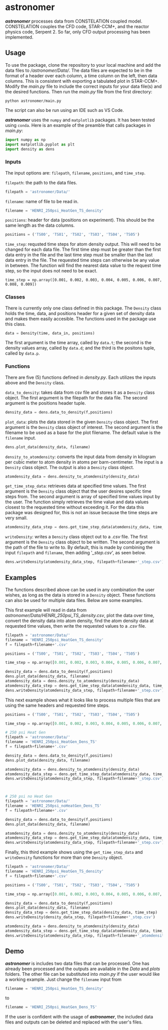 # astronomer

***astronomer*** processes data from CONSTELATION coupled model. CONSTELATION couples the CFD code, STAR-CCM+, and the reactor physics code, Serpent 2. So far, only CFD output processing has been implemented.

## Usage

To use the package, clone the repository to your local machine and add the data files to */astronomer/Data/*. The data files are expected to be in the format of a header over each column, a time column on the left, then data columns. This is consistent with exporting a tabulated plot in STAR-CCM+. Modify the *main.py* file to include the correct inputs for your data file(s) and the desired functions. Then run the *main.py* file from the first directory:
```
python astronomer/main.py
```
The script can also be run using an IDE such as VS Code.

***astronomer*** uses the `numpy` and `matplotlib` packages. It has been tested using `conda`. Here is an example of the preamble that calls packages in *main.py*:
```python
import numpy as np
import matplotlib.pyplot as plt
import density as dens
```

### Inputs

The input options are: `filepath`, `filename`, `positions`, and `time_step`.

`filepath`: the path to the data files.
```python
filepath = 'astronomer/Data/'
```

`filename`: name of file to be read in.
```python
filename = 'HENRI_250psi_HeatGen_TS_density'
```

`positions`: header for data (positions on experiment). This should be the same length as the data columns.
```python
positions = ('TS00', 'TS01', 'TS02', 'TS03', 'TS04', 'TS05')
```

`time_step`: requsted time steps for atom density output. This will need to be changed for each data file. The first time step must be greater than the first data entry in the file and the last time step must be smaller than the last data entry in the file. The requested time steps can otherwise be any value in between. The function will find the nearest data value to the request time step, so the input does not need to be exact.
```
time_step = np.array([0.001, 0.002, 0.003, 0.004, 0.005, 0.006, 0.007, 0.008, 0.009])
```

### Classes

There is currently only one class defined in this package. The `Density` class holds the time, data, and positions header for a given set of density data and makes them easily accesible. The functions used in the package use this class.
```python
data = Density(time, data_in, positions)
```
The first argument is the time array, called by `data.t`; the second is the density values array, called by `data.d`; and the third is the positons tuple, called by `data.p`.

### Functions

There are five (5) functions defined in *density.py*. Each utilizes the inputs above and the `Density` class.

`data_to_density`: takes data from csv file and stores it as a `Density` class object. The first argument is the filepath for the data file. The second argument is the positions header tuple.
```python
density_data = dens.data_to_density(f,positions)
```

`plot_data`: plots the data stored in the given `Density` class object. The first argument is the `Density` class object of interest. The second argument is the filename to be used as a base for the plot filename. The default value is the `filename` input.
```python
dens.plot_data(density_data, filename)
```

`density_to_atomdensity`: converts the input data from density in kilogram per cubic meter to atom density in atoms per barn-centimeter. The input is a `Density` class object. The output is also a `Density` class object.
```python
atomdensity_data = dens.density_to_atomdensity(density_data)
```

`get_time_step_data`: retrieves data at specified time values. The first argument is the `Density` class object that the user desires specific time steps from. The second argument is array of specified time values input by the user. The function simply retrieves the time value and data values closest to the requested time without exceeding it. For the data this package was designed for, this is not an issue because the time steps are very small.
```python
atomdensity_data_step = dens.get_time_step_data(atomdensity_data, time_step)
```

`writeDensity`: writes a `Density` class object out to a *.csv* file. The first argument is the `Density` class object to be written. The second argument is the path of the file to write to. By default, this is made by combining the input `filepath` and `filename`, then adding '*_step.csv*', as seen below.
```python
dens.writeDensity(atomdensity_data_step, filepath+filename+'_step.csv')
```


## Examples

The functions described above can be used in any combination the user wishes, as long as the data is stored in a `Density` object. These functions can also be used for multiple data files. Below are some examples.


This first example will read in data from *astronomer/Data/HENRI_250psi_TS_density.csv*, plot the data over time, convert the density data into atom density, find the atom density data at requested time values, then write the requested values to a *.csv* file.
```python
filepath = 'astronomer/Data/'
filename = 'HENRI_250psi_HeatGen_TS_density'
f = filepath+filename+'.csv'

positions = ('TS00', 'TS01', 'TS02', 'TS03', 'TS04', 'TS05')

time_step = np.array([0.001, 0.002, 0.003, 0.004, 0.005, 0.006, 0.007, 0.008, 0.009])

density_data = dens.data_to_density(f,positions)
dens.plot_data(density_data, filename)
atomdensity_data = dens.density_to_atomdensity(density_data)
atomdensity_data_step = dens.get_time_step_data(atomdensity_data, time_step)
dens.writeDensity(atomdensity_data_step, filepath+filename+'_step.csv')
```

This next example shows what it looks like to process multiple files that are using the same headers and requested time steps.
```python
positions = ('TS00', 'TS01', 'TS02', 'TS03', 'TS04', 'TS05')

time_step = np.array([0.001, 0.002, 0.003, 0.004, 0.005, 0.006, 0.007, 0.008, 0.009])

# 250 psi Heat Gen
filepath = 'astronomer/Data/'
filename = 'HENRI_250psi_HeatGen_Dens_TS'
f = filepath+filename+'.csv'

density_data = dens.data_to_density(f,positions)
dens.plot_data(density_data, filename)

atomdensity_data = dens.density_to_atomdensity(density_data)
atomdensity_data_step = dens.get_time_step_data(atomdensity_data, time_step)
dens.writeDensity(atomdensity_data_step, filepath+filename+'_step.csv')



# 250 psi no Heat Gen
filepath = 'astronomer/Data/'
filename = 'HENRI_250psi_noHeatGen_Dens_TS'
f = filepath+filename+'.csv'

density_data = dens.data_to_density(f,positions)
dens.plot_data(density_data, filename)

atomdensity_data = dens.density_to_atomdensity(density_data)
atomdensity_data_step = dens.get_time_step_data(atomdensity_data, time_step)
dens.writeDensity(atomdensity_data_step, filepath+filename+'_step.csv')
```

Finally, this third example shows using the `get_time_step_data` and `writeDensity` functions for more than one `Density` object.
```python
filepath = 'astronomer/Data/'
filename = 'HENRI_250psi_HeatGen_TS_density'
f = filepath+filename+'.csv'

positions = ('TS00', 'TS01', 'TS02', 'TS03', 'TS04', 'TS05')

time_step = np.array([0.001, 0.002, 0.003, 0.004, 0.005, 0.006, 0.007, 0.008, 0.009])

density_data = dens.data_to_density(f,positions)
dens.plot_data(density_data, filename)
density_data_step = dens.get_time_step_data(density_data, time_step)
dens.writeDensity(density_data_step, filepath+filename+'_step.csv')

atomdensity_data = dens.density_to_atomdensity(density_data)
atomdensity_data_step = dens.get_time_step_data(atomdensity_data, time_step)
dens.writeDensity(atomdensity_data_step, filepath+filename+'_atomdensity_step.csv')
```

## Demo

***astronomer*** is includes two data files that can be processed. One has already been processed and the outputs are available in the *Data* and *plots* folders. The other file can be substituted into *main.py* if the user would like a working example. Just change the `filename` input from
```python
filename = 'HENRI_250psi_HeatGen_TS_density'
```
to
```python
filename = 'HENRI_250psi_HeatGen_Dens_TS'
```
If the user is confident with the usage of ***astronomer***, the included data files and outputs can be deleted and replaced with the user's files.